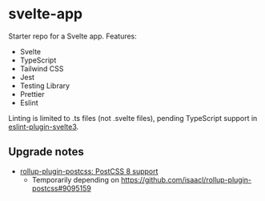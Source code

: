 # svelte-app

Starter repo for a Svelte app. Features:

- Svelte
- TypeScript
- Tailwind CSS
- Jest
- Testing Library
- Prettier
- Eslint

Linting is limited to .ts files (not .svelte files), pending TypeScript support in
[eslint-plugin-svelte3](https://github.com/sveltejs/eslint-plugin-svelte3/issues/68).

## Upgrade notes

- [rollup-plugin-postcss: PostCSS 8 support](https://github.com/egoist/rollup-plugin-postcss/issues/324)
  - Temporarily depending on https://github.com/isaacl/rollup-plugin-postcss#9095159
